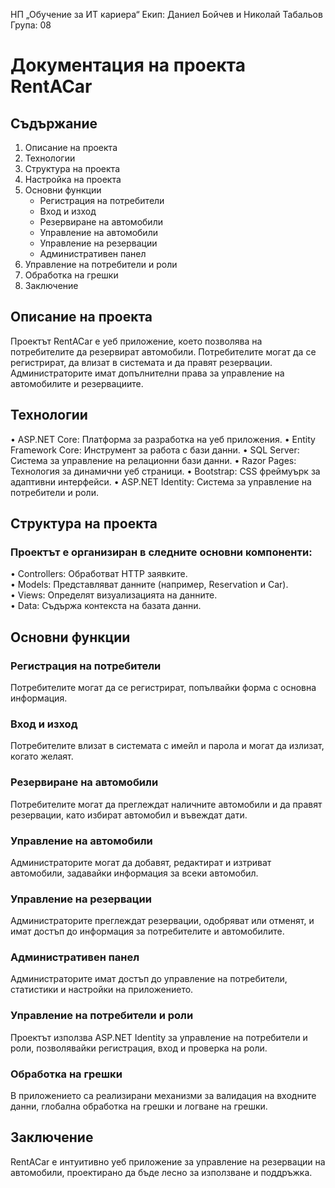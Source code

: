 НП „Обучение за ИТ кариера“ Екип: Даниел Бойчев и Николай Табальов Група: 08

# Документация на проекта RentACar

## Съдържание
1.  Описание на проекта
2.  Технологии
3.	Структура на проекта
4.	Настройка на проекта
5.	Основни функции
    - Регистрация на потребители
    - Вход и изход
    - Резервиране на автомобили
    - Управление на автомобили
    - Управление на резервации
    - Административен панел  
6.	Управление на потребители и роли
7.	Обработка на грешки
8.	Заключение
## Описание на проекта
Проектът RentACar е уеб приложение, което позволява на потребителите да резервират автомобили. Потребителите могат да се регистрират, да влизат в системата и да правят резервации. Администраторите имат допълнителни права за управление на автомобилите и резервациите.
## Технологии
•	ASP.NET Core: Платформа за разработка на уеб приложения.
•	Entity Framework Core: Инструмент за работа с бази данни.
•	SQL Server: Система за управление на релационни бази данни.
•	Razor Pages: Технология за динамични уеб страници.
•	Bootstrap: CSS фреймуърк за адаптивни интерфейси.
•	ASP.NET Identity: Система за управление на потребители и роли.
## Структура на проекта
### Проектът е организиран в следните основни компоненти:  
•	Controllers: Обработват HTTP заявките.  
•	Models: Представляват данните (например, Reservation и Car).  
•	Views: Определят визуализацията на данните.  
•	Data: Съдържа контекста на базата данни.  
## Основни функции
### Регистрация на потребители  
Потребителите могат да се регистрират, попълвайки форма с основна информация.  
### Вход и изход  
Потребителите влизат в системата с имейл и парола и могат да излизат, когато желаят.  
### Резервиране на автомобили  
Потребителите могат да преглеждат наличните автомобили и да правят резервации, като избират автомобил и въвеждат дати.  
### Управление на автомобили  
Администраторите могат да добавят, редактират и изтриват автомобили, задавайки информация за всеки автомобил.  
### Управление на резервации  
Администраторите преглеждат резервации, одобряват или отменят, и имат достъп до информация за потребителите и автомобилите.  
### Административен панел  
Администраторите имат достъп до управление на потребители, статистики и настройки на приложението.  
### Управление на потребители и роли  
Проектът използва ASP.NET Identity за управление на потребители и роли, позволявайки регистрация, вход и проверка на роли.  
### Обработка на грешки  
В приложението са реализирани механизми за валидация на входните данни, глобална обработка на грешки и логване на грешки.  
## Заключение
RentACar е интуитивно уеб приложение за управление на резервации на автомобили, проектирано да бъде лесно за използване и поддръжка.  


